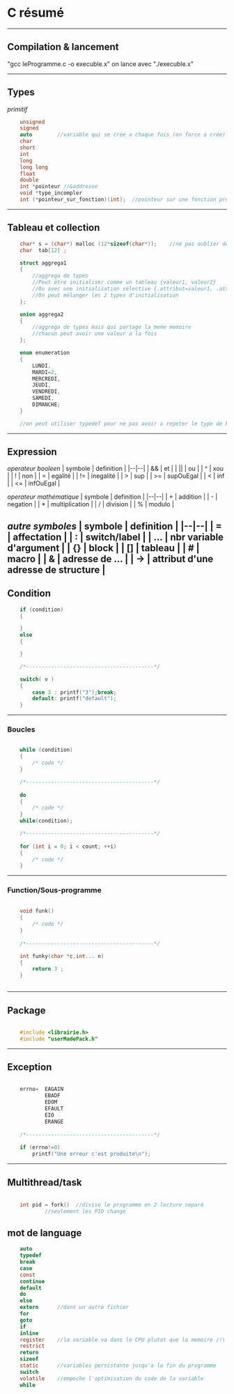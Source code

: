 # C résumé 

---
## Compilation & lancement

"gcc leProgramme.c -o execuble.x"
on lance avec "./execuble.x"

---
## Types

*primitif*
```C
	unsigned 
	signed
	auto	    //variable qui se crée a chaque fois (on force a crée)
	char
	short
	int	
	long
	long long
	float
	double
	int *pointeur //&addresse
	void *type_incompler
	int (*pointeur_sur_fonction)(int);	//pointeur sur une fonction prennant un int return un int
```
---
## Tableau et collection
```C
	char* s = (char*) malloc (12*sizeof(char*));	//ne pas oublier de verifier != NULL et de free()
	char  tab[12] ;

	struct aggrega1
	{
		//aggrega de types
		//Peut être initialiser comme un tableau {valeur1, valeur2}
		//Ou avec une initialisation sélective {.attribut=valeur1, .attribut2=valeur2}
		//On peut mélanger les 2 types d'initialisation 
	};

	union aggrega2
	{
		//aggrega de types mais qui partage la meme memoire 
		//chacun peut avoir une valeur a la fois
	};

	enum enumeration 
	{
		LUNDI,
		MARDI=2,
		MERCREDI,
		JEUDI,
		VENDREDI,
		SAMEDI,
		DIMANCHE;
	}

	//on peut utiliser typedef pour ne pas avoir a repeter le type de base (struct, enum, union)
```
---
## Expression

*operateur booleen*
| symbole | definition |
|--|--|
| &&   | et                              |
| \|\|   | ou                              |
| ^    | xou                             |
| !    | non                             |
|  =   | egalité                         |
| !=   | inegalité                       |
|  >   | sup                             |
| >=   | supOuEgal                       |
|  <   | inf                             |
| <=   | infOuEgal                       |

*operateur mathématique*
| symbole | definition |
|--|--|
|  +   | addition                        |
|  -   | negation                        |
|  *   | multiplication                  |
|  /   | division                        |
|  %   | modulo                          |

*autre symboles*
| symbole | definition |
|--|--|
|  =   | affectation                     |
|  :   | switch/label                    |
|  ... | nbr variable d'argument         |
|  {}  | block                           |
|  []  | tableau                         |
|  #   | macro                           |
|  &   | adresse de ...                  |
|  ->  | attribut d'une adresse de structure              |
---
## Condition
```C
	if (condition) 
	{

	}
	else
	{

	}

	/*-----------------------------------------*/

	switch( v )
	{
		case 3 : printf("3");break;
		default: printf("default");
	}
```
---
### Boucles
```C

	while (condition)
	{
		/* code */
	}

	/*-----------------------------------------*/
	
	do
	{
		/* code */
	}
	while(condition);

	/*-----------------------------------------*/
	
	for (int i = 0; i < count; ++i)
	{
		/* code */
	}

```
----
### Function/Sous-programme
```C
	
	void funk()
	{
		/* code */
	}
	
	/*-----------------------------------------*/

	int funky(char *c,int... n)
	{
		return 3 ;
	}
	
```
----
## Package
```C

	#include <librairie.h>
	#include "userMadePack.h"

```
----
## Exception
```C

	errno=	EAGAIN
			EBADF
			EDOM
			EFAULT
			EIO
			ERANGE
	
	/*-----------------------------------------*/
	
	if (errno!=0)
		printf("Une erreur c'est produite\n");
```
----
## Multithread/task
```C
	
	int pid = fork()  //divise le programme en 2 lecture séparé
			//seulement les PID change

```
## mot de language
```C
	auto
	typedef
	break	
	case
	const	
	continue
	default	
	do
	else	
	extern		//dans un autre fichier
	for	
	goto	
	if	
	inline	
	register	//la variable va dans le CPU plutot que la memoire /!\ on ne peut acceder a l'addresse et elle doit etre local
	restrict
	return
	sizeof	
	static		//variables persistante jusqu'a la fin du programme
	switch	
	volatile	//empeche l'optimisation du code de la variable
	while
```


		
